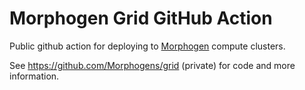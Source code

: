 # Morphogen Grid GitHub Action

Public github action for deploying to [Morphogen](https://morphogen.io) compute clusters.

See https://github.com/Morphogens/grid (private) for code and more information.